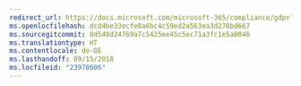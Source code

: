 ```yaml
---
redirect_url: https://docs.microsoft.com/microsoft-365/compliance/gdpr?toc=/microsoft-365/enterprise/toc.json
ms.openlocfilehash: dcd4be33ecfe8a6bc4c59ed2a563ea3d270bd667
ms.sourcegitcommit: 8d548d24769a7c5425ee45c5ec71a3fc1e5a0046
ms.translationtype: HT
ms.contentlocale: de-DE
ms.lasthandoff: 09/15/2018
ms.locfileid: "23978606"
---
```

